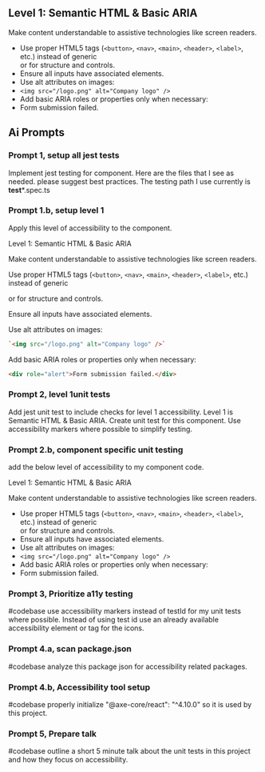 ## Level 1: Semantic HTML & Basic ARIA

Make content understandable to assistive technologies like screen readers.

- Use proper HTML5 tags (`<button>`, `<nav>`, `<main>`, `<header>`, `<label>`, etc.) instead of generic <div> or <span> for structure and controls.
- Ensure all inputs have associated <label> elements.
- Use alt attributes on images:
- `<img src="/logo.png" alt="Company logo" />`
- Add basic ARIA roles or properties only when necessary:
- <div role="alert"> Form submission failed. </div>

## Ai Prompts

### Prompt 1, setup all jest tests

Implement jest testing for component. Here are the files that I see as needed. please suggest best practices.
The testing path I use currently is **test**\*.spec.ts

### Prompt 1.b, setup level 1

Apply this level of accessibility to the component.

Level 1: Semantic HTML & Basic ARIA

Make content understandable to assistive technologies like screen readers.

Use proper HTML5 tags (`<button>`, `<nav>`, `<main>`, `<header>`, `<label>`, etc.) instead of generic <div> or <span> for structure and controls.

Ensure all inputs have associated <label> elements.

Use alt attributes on images:

```html
`<img src="/logo.png" alt="Company logo" />`
```

Add basic ARIA roles or properties only when necessary:

```html
<div role="alert">Form submission failed.</div>
```

### Prompt 2, level 1unit tests

Add jest unit test to include checks for level 1 accessibility. Level 1 is Semantic HTML & Basic ARIA.
Create unit test for this component. Use accessibility markers where possible to simplify testing.

### Prompt 2.b, component specific unit testing

add the below level of accessibility to my component code.

Level 1: Semantic HTML & Basic ARIA

Make content understandable to assistive technologies like screen readers.

- Use proper HTML5 tags (`<button>`, `<nav>`, `<main>`, `<header>`, `<label>`, etc.) instead of generic <div> or <span> for structure and controls.
- Ensure all inputs have associated <label> elements.
- Use alt attributes on images:
- `<img src="/logo.png" alt="Company logo" />`
- Add basic ARIA roles or properties only when necessary:
- <div role="alert"> Form submission failed. </div>

### Prompt 3, Prioritize a11y testing

#codebase use accessibility markers instead of testId for my unit tests where possible.
Instead of using test id use an already available accessibility element or tag for the icons.

### Prompt 4.a, scan package.json

#codebase analyze this package json for accessibility related packages.

### Prompt 4.b, Accessibility tool setup

#codebase properly initialize "@axe-core/react": "^4.10.0" so it is used by this project.

### Prompt 5, Prepare talk

#codebase outline a short 5 minute talk about the unit tests in this project and how they focus on accessibility.
